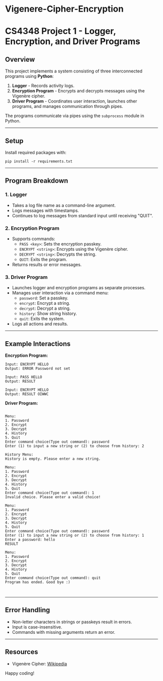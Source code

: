 ﻿# Vigenere-Cipher-Encryption

 # CS4348 Project 1 - Logger, Encryption, and Driver Programs

## Overview
This project implements a system consisting of three interconnected programs using **Python**:
1. **Logger** - Records activity logs.
2. **Encryption Program** - Encrypts and decrypts messages using the Vigenère cipher.
3. **Driver Program** - Coordinates user interaction, launches other programs, and manages communication through pipes.

The programs communicate via pipes using the `subprocess` module in Python.

---

## Setup
Install required packages with:
```
pip install -r requirements.txt
```

---

## Program Breakdown

### 1. Logger
- Takes a log file name as a command-line argument.
- Logs messages with timestamps.
- Continues to log messages from standard input until receiving "QUIT".

### 2. Encryption Program
- Supports commands:
  - `PASS <key>`: Sets the encryption passkey.
  - `ENCRYPT <string>`: Encrypts using the Vigenère cipher.
  - `DECRYPT <string>`: Decrypts the string.
  - `QUIT`: Exits the program.
- Returns results or error messages.

### 3. Driver Program
- Launches logger and encryption programs as separate processes.
- Manages user interaction via a command menu:
  - `password`: Set a passkey.
  - `encrypt`: Encrypt a string.
  - `decrypt`: Decrypt a string.
  - `history`: Show string history.
  - `quit`: Exits the system.
- Logs all actions and results.

---

## Example Interactions

**Encryption Program:**
```
Input: ENCRYPT HELLO
Output: ERROR Password not set

Input: PASS HELLO
Output: RESULT

Input: ENCRYPT HELLO
Output: RESULT OIWWC
```

**Driver Program:**
```

Menu:
1. Password
2. Encrypt
3. Decrypt
4. History
5. Quit
Enter command choice(Type out command): password
Enter (1) to input a new string or (2) to choose from history: 2

History Menu:
History is empty. Please enter a new string.

Menu:
1. Password
2. Encrypt
3. Decrypt
4. History
5. Quit
Enter command choice(Type out command): 1
Invalid choice. Please enter a valid choice!

Menu:
1. Password
2. Encrypt
3. Decrypt
4. History
5. Quit
Enter command choice(Type out command): password
Enter (1) to input a new string or (2) to choose from history: 1
Enter a password: hello
RESULT

Menu:
1. Password
2. Encrypt
3. Decrypt
4. History
5. Quit
Enter command choice(Type out command): quit
Program has ended. Good bye :)



```

---

## Error Handling
- Non-letter characters in strings or passkeys result in errors.
- Input is case-insensitive.
- Commands with missing arguments return an error.

---

## Resources
- Vigenère Cipher: [Wikipedia](https://en.wikipedia.org/wiki/Vigen%C3%A8re_cipher)

Happy coding!


